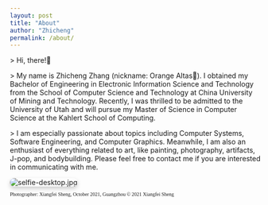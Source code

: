 ```yaml
---
layout: post
title: "About"
author: "Zhicheng"
permalink: /about/
---
```

<div class="row">
    <div class = "col-9">
        <div class="textbox">
            <p>> Hi, there!&#x1F44B;</p>
            <p>> My name is Zhicheng Zhang &#40;nickname: Orange Altas&#x1F34A;&#41;. I obtained my Bachelor of Engineering in Electronic Information Science and Technology from the School of Computer Science and Technology at China University of Mining and Technology. Recently, I was thrilled to be admitted to the University of Utah and will pursue my Master of Science in Computer Science at the Kahlert School of Computing.</p> 
            <p>> I am especially passionate about topics including Computer Systems, Software Engineering, and Computer Graphics. Meanwhile, I am also an enthusiast of everything related to art, like painting, photography, artifacts, J-pop, and bodybuilding. Please feel free to contact me if you are interested in communicating with me.</p>
        </div>
    </div>
    <div class="col-3">
        <div class="image-container">
            <picture>
                <source srcset="{{"assets/img/about/selfie-mobile.jpg" | relative_url}}"  media="(max-width: 768px)">
                <img src="{{"assets/img/about/selfie-desktop.jpg" | relative_url}}" alt="selfie-desktop.jpg" style="border-radius: 10px; box-shadow: 0 4px 8px rgba(0, 0, 0, 0.2);">
            </picture>
            <figcaption style="font-family: Consolas; font-size: 10px;">
                <p>Photographer: Xiangfei Sheng, October 2021, Guangzhou &copy; 2021 Xiangfei Sheng </p>
            </figcaption>
        </div>
        <div class="links">
            <span><a href="https://github.com/ZZwarn1998"><i class="fa-brands fa-github"></i></a></span>
            <span><a href="https://orcid.org/0009-0003-5832-6919"><i class="fa-brands fa-orcid"></i></a></span>
            <span><a href="mailto:zarchch14@gmail.com"><i class="fa-solid fa-at"></i></a></span>
            <span><a href="https://www.linkedin.com/in/zhicheng-zhang-zarch/"><i class="fa fa-linkedin" aria-hidden="true"></i></a></span>
            <!-- <span><i class="fa-brands fa-facebook"></i></span>
            <span><i class="fa-brands fa-twitter"></i></span>
            <span><i class="fa-brands fa-instagram"></i></span>
            <span><i class="fa-brands fa-telegram"></i></span> -->
    </div>
    <div>
</div>



<script src="https://kit.fontawesome.com/a9efa95a36.js" crossorigin="anonymous"></script>
<script src="https://ajax.googleapis.com/ajax/libs/jquery/3.5.1/jquery.min.js"></script>
<script src="https://cdnjs.cloudflare.com/ajax/libs/popper.js/1.16.0/umd/popper.min.js"></script>
<script src="https://maxcdn.bootstrapcdn.com/bootstrap/4.5.2/js/bootstrap.min.js"></script>
